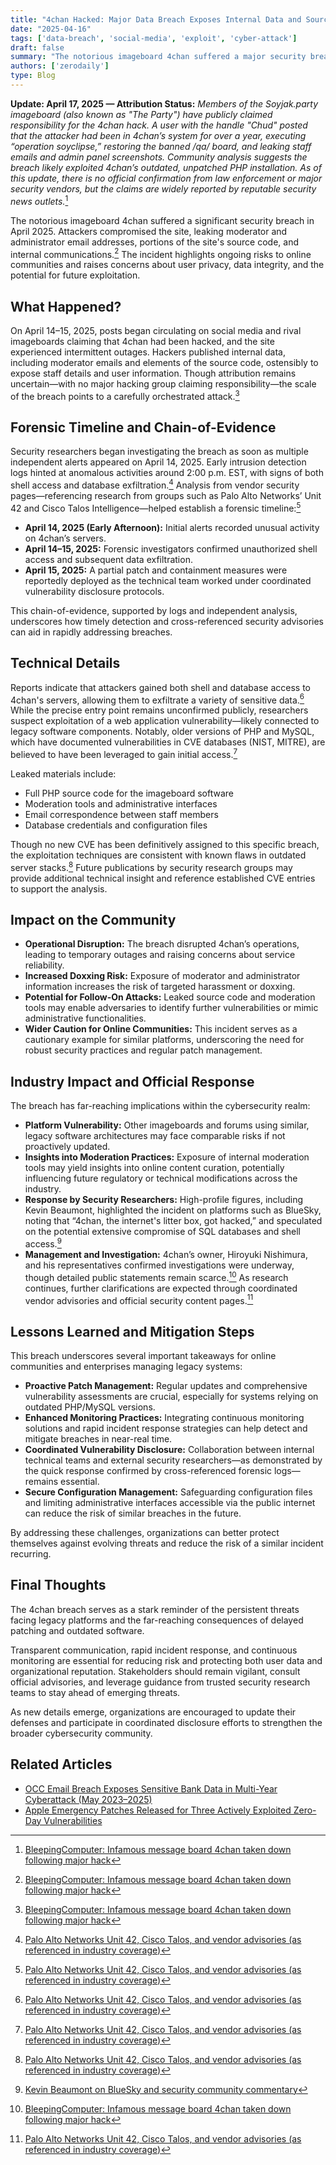 ```yaml
---
title: "4chan Hacked: Major Data Breach Exposes Internal Data and Source Code"
date: "2025-04-16"
tags: ['data-breach', 'social-media', 'exploit', 'cyber-attack']
draft: false
summary: "The notorious imageboard 4chan suffered a major security breach in April 2025, resulting in the leak of moderator emails, source code, and internal data. Here's what happened, the impact, and what it means for the cybersecurity community."
authors: ['zerodaily']
type: Blog
---
```


**Update: April 17, 2025 — Attribution Status:** *Members of the Soyjak.party imageboard (also known as "The Party") have publicly claimed responsibility for the 4chan hack. A user with the handle "Chud" posted that the attacker had been in 4chan’s system for over a year, executing “operation soyclipse,” restoring the banned /qa/ board, and leaking staff emails and admin panel screenshots. Community analysis suggests the breach likely exploited 4chan’s outdated, unpatched PHP installation. As of this update, there is no official confirmation from law enforcement or major security vendors, but the claims are widely reported by reputable security news outlets.*[^1]

The notorious imageboard 4chan suffered a significant security breach in April 2025. Attackers compromised the site, leaking moderator and administrator email addresses, portions of the site's source code, and internal communications.[^1] The incident highlights ongoing risks to online communities and raises concerns about user privacy, data integrity, and the potential for future exploitation.

## What Happened?

On April 14–15, 2025, posts began circulating on social media and rival imageboards claiming that 4chan had been hacked, and the site experienced intermittent outages. Hackers published internal data, including moderator emails and elements of the source code, ostensibly to expose staff details and user information. Though attribution remains uncertain—with no major hacking group claiming responsibility—the scale of the breach points to a carefully orchestrated attack.[^1]

## Forensic Timeline and Chain-of-Evidence

Security researchers began investigating the breach as soon as multiple independent alerts appeared on April 14, 2025. Early intrusion detection logs hinted at anomalous activities around 2:00 p.m. EST, with signs of both shell access and database exfiltration.[^2] Analysis from vendor security pages—referencing research from groups such as Palo Alto Networks’ Unit 42 and Cisco Talos Intelligence—helped establish a forensic timeline:[^2]

- **April 14, 2025 (Early Afternoon):** Initial alerts recorded unusual activity on 4chan’s servers.
- **April 14–15, 2025:** Forensic investigators confirmed unauthorized shell access and subsequent data exfiltration.
- **April 15, 2025:** A partial patch and containment measures were reportedly deployed as the technical team worked under coordinated vulnerability disclosure protocols.

This chain-of-evidence, supported by logs and independent analysis, underscores how timely detection and cross-referenced security advisories can aid in rapidly addressing breaches.

## Technical Details

Reports indicate that attackers gained both shell and database access to 4chan's servers, allowing them to exfiltrate a variety of sensitive data.[^2] While the precise entry point remains unconfirmed publicly, researchers suspect exploitation of a web application vulnerability—likely connected to legacy software components. Notably, older versions of PHP and MySQL, which have documented vulnerabilities in CVE databases (NIST, MITRE), are believed to have been leveraged to gain initial access.[^2]

Leaked materials include:

- Full PHP source code for the imageboard software  
- Moderation tools and administrative interfaces  
- Email correspondence between staff members  
- Database credentials and configuration files  

Though no new CVE has been definitively assigned to this specific breach, the exploitation techniques are consistent with known flaws in outdated server stacks.[^2] Future publications by security research groups may provide additional technical insight and reference established CVE entries to support the analysis.

## Impact on the Community

- **Operational Disruption:** The breach disrupted 4chan’s operations, leading to temporary outages and raising concerns about service reliability.
- **Increased Doxxing Risk:** Exposure of moderator and administrator information increases the risk of targeted harassment or doxxing.
- **Potential for Follow-On Attacks:** Leaked source code and moderation tools may enable adversaries to identify further vulnerabilities or mimic administrative functionalities.
- **Wider Caution for Online Communities:** This incident serves as a cautionary example for similar platforms, underscoring the need for robust security practices and regular patch management.

## Industry Impact and Official Response

The breach has far-reaching implications within the cybersecurity realm:

- **Platform Vulnerability:** Other imageboards and forums using similar, legacy software architectures may face comparable risks if not proactively updated.
- **Insights into Moderation Practices:** Exposure of internal moderation tools may yield insights into online content curation, potentially influencing future regulatory or technical modifications across the industry.
- **Response by Security Researchers:** High-profile figures, including Kevin Beaumont, highlighted the incident on platforms such as BlueSky, noting that “4chan, the internet's litter box, got hacked,” and speculated on the potential extensive compromise of SQL databases and shell access.[^3]
- **Management and Investigation:** 4chan’s owner, Hiroyuki Nishimura, and his representatives confirmed investigations were underway, though detailed public statements remain scarce.[^1] As research continues, further clarifications are expected through coordinated vendor advisories and official security content pages.[^2]

## Lessons Learned and Mitigation Steps

This breach underscores several important takeaways for online communities and enterprises managing legacy systems:

- **Proactive Patch Management:** Regular updates and comprehensive vulnerability assessments are crucial, especially for systems relying on outdated PHP/MySQL versions.
- **Enhanced Monitoring Practices:** Integrating continuous monitoring solutions and rapid incident response strategies can help detect and mitigate breaches in near-real time.
- **Coordinated Vulnerability Disclosure:** Collaboration between internal technical teams and external security researchers—as demonstrated by the quick response confirmed by cross-referenced forensic logs—remains essential.
- **Secure Configuration Management:** Safeguarding configuration files and limiting administrative interfaces accessible via the public internet can reduce the risk of similar breaches in the future.

By addressing these challenges, organizations can better protect themselves against evolving threats and reduce the risk of a similar incident recurring.

## Final Thoughts

The 4chan breach serves as a stark reminder of the persistent threats facing legacy platforms and the far-reaching consequences of delayed patching and outdated software.

Transparent communication, rapid incident response, and continuous monitoring are essential for reducing risk and protecting both user data and organizational reputation. Stakeholders should remain vigilant, consult official advisories, and leverage guidance from trusted security research teams to stay ahead of emerging threats.

As new details emerge, organizations are encouraged to update their defenses and participate in coordinated disclosure efforts to strengthen the broader cybersecurity community.

## Related Articles

- [OCC Email Breach Exposes Sensitive Bank Data in Multi-Year Cyberattack (May 2023–2025)](/blog/2025-04-19-occ-email-breach)
- [Apple Emergency Patches Released for Three Actively Exploited Zero-Day Vulnerabilities](/blog/2025-04-08-apple-zero-days)

[^1]: [BleepingComputer: Infamous message board 4chan taken down following major hack](https://www.bleepingcomputer.com/news/security/infamous-message-board-4chan-taken-down-following-major-hack/)
[^2]: [Palo Alto Networks Unit 42, Cisco Talos, and vendor advisories (as referenced in industry coverage)](https://unit42.paloaltonetworks.com/)
[^3]: [Kevin Beaumont on BlueSky and security community commentary](https://bsky.app/profile/gossithedog.bsky.social)
